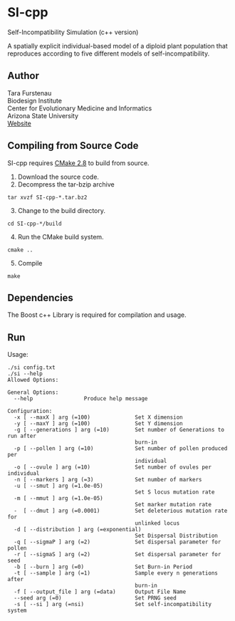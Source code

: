 SI-cpp
======
Self-Incompatibility Simulation (c++ version)

A spatially explicit individual-based model of a diploid plant population that reproduces according to five different models of self-incompatibility.

Author
------
Tara Furstenau  
Biodesign Institute  
Center for Evolutionary Medicine and Informatics  
Arizona State University  
[Website](http://tfursten.github.io)  

Compiling from Source Code
--------------------------
SI-cpp requires [CMake 2.8](http://www.cmake.org/) to build from source. 

1. Download the source code.  
2. Decompress the tar-bzip archive  
  ```
  tar xvzf SI-cpp-*.tar.bz2
  ```
3. Change to the build directory.  
  ```
  cd SI-cpp-*/build
  ```
4. Run the CMake build system.  
  ```
  cmake ..
  ```  
5. Compile  
  ```
  make
  ```

Dependencies
-------------
The Boost c++ Library is required for compilation and usage.

Run
----
Usage:
```
./si config.txt
./si --help
Allowed Options:

General Options:
  --help                Produce help message

Configuration:
  -x [ --maxX ] arg (=100)              Set X dimension
  -y [ --maxY ] arg (=100)              Set Y dimension
  -g [ --generations ] arg (=10)        Set number of Generations to run after 
                                        burn-in
  -p [ --pollen ] arg (=10)             Set number of pollen produced per 
                                        individual
  -o [ --ovule ] arg (=10)              Set number of ovules per individual
  -n [ --markers ] arg (=3)             Set number of markers
  -u [ --smut ] arg (=1.0e-05)
                                        Set S locus mutation rate
  -m [ --mmut ] arg (=1.0e-05)
                                        Set marker mutation rate
  -  [ --dmut ] arg (=0.0001)           Set deleterious mutation rate for 
                                        unlinked locus
  -d [ --distribution ] arg (=exponential)
                                        Set Dispersal Distribution
  -q [ --sigmaP ] arg (=2)              Set dispersal parameter for pollen
  -r [ --sigmaS ] arg (=2)              Set dispersal parameter for seed
  -b [ --burn ] arg (=0)                Set Burn-in Period
  -t [ --sample ] arg (=1)              Sample every n generations after 
                                        burn-in
  -f [ --output_file ] arg (=data)      Output File Name
  --seed arg (=0)                       Set PRNG seed
  -s [ --si ] arg (=nsi)                Set self-incompatibility system

```
